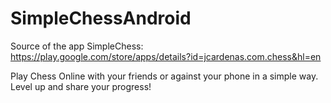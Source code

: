 # SimpleChessAndroid

Source of the app SimpleChess: https://play.google.com/store/apps/details?id=jcardenas.com.chess&hl=en

Play Chess Online with your friends or against your phone in a simple way.
Level up and share your progress!



